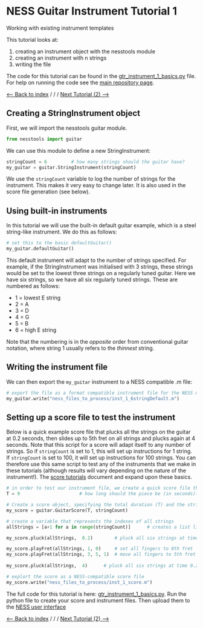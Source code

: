 # NESS Guitar Instrument Tutorial 1
Working with existing instrument templates


This tutorial looks at:

1. creating an instrument object with the nesstools module
2. creating an instrument with n strings
3. writing the file

The code for this tutorial can be found in the [gtr_instrument_1_basics.py](https://github.com/tommmmudd/ness-tools/gtr_instrument_1_basics.py) file. For help on running the code see the [main repository page](https://tommmmudd.github.io/ness-tools/).

[<-- Back to index](https://tommmmudd.github.io/ness-tools/) / / / [Next Tutorial (2) -->](https://tommmmudd.github.io/ness-tools/tutorials/instrument_tutorial2)

## Creating a StringInstrument object
First, we will import the nesstools guitar module.
```python
from nesstools import guitar
```
We can use this module to define a new StringInstrument:
```python
stringCount = 6         # how many strings should the guitar have?
my_guitar = guitar.StringInstrument(stringCount)
```
We use the `stringCount` variable to log the number of strings for the instrument. This makes it very easy to change later. It is also used in the score file generation (see below).

## Using built-in instruments
In this tutorial we will use the built-in default guitar example, which is a steel string-like instrument. We do this as follows:

```python
# set this to the basic defaultGuitar()
my_guitar.defaultGuitar()
```
This default instrument will adapt to the number of strings specified. For example, if the StringInstrument was initialised with 3 strings, these strings would be set to the lowest three strings on a regularly tuned guitar. Here we have six strings, so we have all six regularly tuned strings. These are numbered as follows:

- 1 = lowest E string
- 2 = A
- 3 = D
- 4 = G
- 5 = B
- 6 = high E string

Note that the numbering is in the *opposite* order from conventional guitar notation, where string 1 usually refers to the *thinnest* string.

## Writing the instrument file
We can then export the `my_guitar` instrument to a NESS compatible .m file:

```python
# export the file as a format compatible instrument file for the NESS model
my_guitar.write("ness_files_to_process/inst_1_6stringDefault.m")
```

## Setting up a score file to test the instrument
Below is a quick example score file that plucks all the strings on the guitar at 0.2 seconds, then slides up to 5th fret on all strings and plucks again at 4 seconds. Note that this script for a score will adapt itself to any number of strings. So if `stringCount` is set to 1, this will set up instructions for 1 string. If `stringCount` is set to 100, it will set up instructions for 100 strings. You can therefore use this same script to test any of the instruments that we make in these tutorials (although results will vary depending on the nature of the instrument!).
The [score tutorials](https://tommmmudd.github.io/ness-tools/)  document and expand upon these basics.

```python
# in order to test our instrument file, we create a quick score file that will play all the strings from 1 to [stringCount]
T = 9                      # how long should the piece be (in seconds)?

# Create a score object, specifying the total duration (T) and the string count (stringCount)
my_score = guitar.GuitarScore(T, stringCount)       

# create a variable that represents the indexes of all strings
allStrings = [a+1 for a in range(stringCount)]		# creates a list like [1, 2, 3, 4, 5, 6] - a value for each string

my_score.pluck(allStrings, 	0.2)		# pluck all six strings at time 0.2 at fret 0

my_score.playFret(allStrings, 1, 0)		# set all fingers to 0th fret
my_score.playFret(allStrings, 3, 5, 1)	# move all fingers to 5th fret
		
my_score.pluck(allStrings, 	4)		# pluck all six strings at time 0.2 at fret 0

# explort the score as a NESS-compatible score file
my_score.write("ness_files_to_process/inst_1_score.m")
```

The full code for this tutorial is here: [gtr_instrument_1_basics.py](https://github.com/tommmmudd/ness-tools/gtr_instrument_1_basics.py).
Run the python file to create your score and instrument files. Then upload them to the [NESS user interface](https://ness-frontend.eca.ed.ac.uk/)

[<-- Back to index](https://tommmmudd.github.io/ness-tools/) / / / [Next Tutorial (2) -->](https://tommmmudd.github.io/ness-tools/tutorials/instrument_tutorial2)
